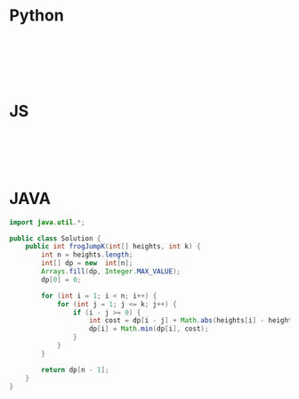 # Python

```python
        
```

<br />
<br />
<br />

# JS

```

```

<br />
<br />
<br />

# JAVA
```java
import java.util.*;

public class Solution {
    public int frogJumpK(int[] heights, int k) {
        int n = heights.length;
        int[] dp = new  int[n];
        Arrays.fill(dp, Integer.MAX_VALUE);
        dp[0] = 0;

        for (int i = 1; i < n; i++) {
            for (int j = 1; j <= k; j++) {
                if (i - j >= 0) {
                    int cost = dp[i - j] + Math.abs(heights[i] - heights[i - j]);
                    dp[i] = Math.min(dp[i], cost);
                }
            }
        }

        return dp[n - 1];
    }
}
```